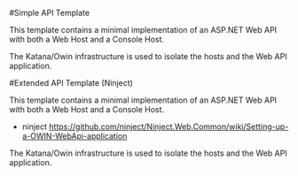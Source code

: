 #Simple API Template

This template contains a minimal implementation of an ASP.NET Web API with both a Web Host and a Console Host.

The Katana/Owin infrastructure is used to isolate the hosts and the Web API application.  

#Extended API Template (Ninject)

This template contains a minimal implementation of an ASP.NET Web API with both a Web Host and a Console Host.
* ninject https://github.com/ninject/Ninject.Web.Common/wiki/Setting-up-a-OWIN-WebApi-application

The Katana/Owin infrastructure is used to isolate the hosts and the Web API application.  